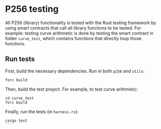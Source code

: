 # P256 testing

All P256 (library) functionality is tested with the Rust testing framework by using smart contracts that call all library functions to be tested. For example: testing curve arithmetic is done by testing the smart contract in folder `curve_test`, which contains functions that directly loop those functions.

## Run tests

First, build the necessary dependencies. Run in both `p256` and `utils`:
```
forc build
```

Then, build the test project. For example, to test curve arithmetic:
```
cd curve_test
forc build
```

Finally, run the tests (in `harness.rs`):
````
cargo test
```